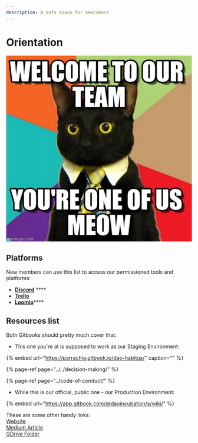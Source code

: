 ```yaml
---
description: A safe space for newcomers
---
```


# Orientation

![](../../.gitbook/assets/image-17.png)

## Platforms

New members can use this list to access our permissioned tools and platforms:

* [**Discord**](https://discord.gg/Mn4Kysv) ****
* [**Trello**](https://trello.com/invite/b/XrAjqdlO/191113786867c796fc3ca07d77d4653d/dao-incubator)
* [**Loomio**](https://www.loomio.org/join/group/7MsurmEt4ni8GRyrP6K21qA2/)\*\*\*\*

## Resources list

Both Gitbooks should pretty much cover that:

* This one you're at is supposed to work as our Staging Environment:

{% embed url="https://parrachia.gitbook.io/dao-habitus/" caption="" %}

{% page-ref page="../../decision-making/" %}

{% page-ref page="../code-of-conduct/" %}

* While this is our official, public one - our Production Environment:

{% embed url="https://app.gitbook.com/@daoincubation/s/wiki/" %}

These are some other handy links:  
[Website](https://daoincubator.org/)  
[Medium Article](https://medium.com/@danielshavit/introducing-dao-incubator-311070c555)  
[GDrive Folder](https://drive.google.com/drive/u/0/folders/1Cd7DPEl-tTBD0KD6OoLzI4DuMLa4-gf)

